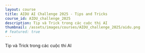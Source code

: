 ```yaml
---
layout: course
title: AIDU AI Challenge 2025 - Tips and Tricks
course_id: AIDU_challenge_2025
description: Tip và Trick trong các cuộc thi AI
thumbnail: /assets/images/courses/AIDU_challenge_2025/aidu.png
# featured: true
---
```


Tip và Trick trong các cuộc thi AI
